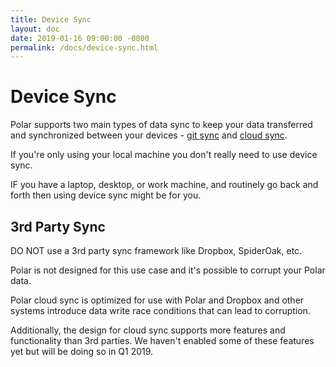 ```yaml
---
title: Device Sync
layout: doc
date: 2019-01-16 09:00:00 -0800
permalink: /docs/device-sync.html
---
```


# Device Sync

Polar supports two main types of data sync to keep your data transferred and 
synchronized between your devices - 
<a href="/docs/git-sync.html">git sync</a> and 
<a href="/docs/cloud-sync.html">cloud sync</a>. 

If you're only using your local machine you don't really need to use device sync.

IF you have a laptop, desktop, or work machine, and routinely go back and forth then 
using device sync might be for you.

## 3rd Party Sync

DO NOT use a 3rd party sync framework like Dropbox, SpiderOak, etc.  

Polar is not designed for this use case and it's possible to corrupt your Polar data.

Polar cloud sync is optimized for use with Polar and Dropbox and other systems introduce
data write race conditions that can lead to corruption.   

Additionally, the design for cloud sync supports more features and functionality 
than 3rd parties.  We haven't enabled some of these features yet but will be doing
so in Q1 2019.